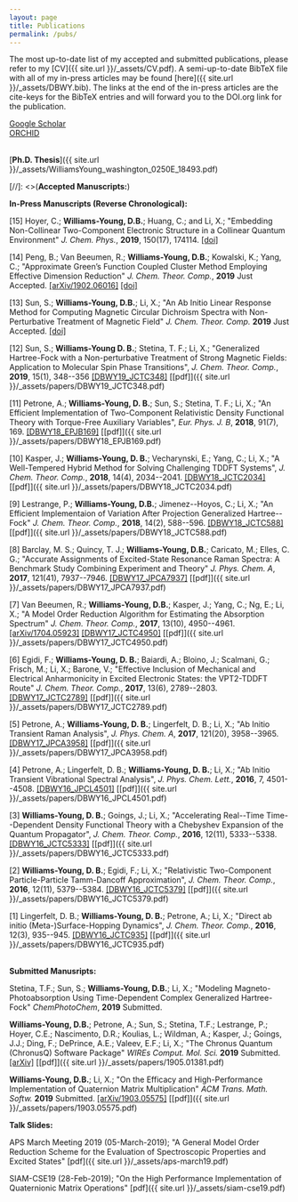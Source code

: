 ```yaml
---
layout: page
title: Publications
permalink: /pubs/
---
```


The most up-to-date list of my accepted and submitted
publications, please refer to my [CV]({{ site.url }}/_assets/CV.pdf).
A semi-up-to-date BibTeX file with all of my in-press articles may be
found [here]({{ site.url  }}/_assets/DBWY.bib). The links at the end
of the in-press articles are the cite-keys for the BibTeX entries and
will forward you to the DOI.org link for the publication.

[Google Scholar](https://scholar.google.com/citations?user=lBCHkQoAAAAJ)<br>
[ORCHID](http://orcid.org/0000-0003-2735-3706)
<br>
<br>


[**Ph.D. Thesis**]({{ site.url  }}/_assets/WilliamsYoung_washington_0250E_18493.pdf)


[//]: <>(**Accepted Manuscripts:**)


**In-Press Manuscripts (Reverse Chronological):**

[15] Hoyer, C.;  **Williams-Young, D.B.**; Huang, C.; and Li, X.;
"Embedding Non-Collinear Two-Component Electronic Structure in a Collinear Quantum Environment"
*J. Chem. Phys.*, **2019**, 150(17), 174114.
[[doi]](https://doi.org/10.1063/1.5092628)

[14] Peng, B.; Van Beeumen, R.; **Williams-Young, D.B.**; Kowalski, K.; Yang, C.;
"Approximate Green’s Function Coupled Cluster Method Employing Effective Dimension Reduction"
*J. Chem. Theor. Comp.*, **2019** Just Accepted. [[arXiv/1902.06016]](http://arxiv.org/abs/1902.06016)
[[doi]](https://doi.org/10.1021/acs.jctc.9b00172)


[13] Sun, S.; **Williams-Young, D.B.**; Li, X.;
"An Ab Initio Linear Response Method for Computing Magnetic Circular Dichroism Spectra with Non-Perturbative Treatment of Magnetic Field"
*J. Chem. Theor. Comp.* **2019** Just Accepted. 
[[doi]](https://doi.org/10.1021/acs.jctc.9b00095)

[12] Sun, S.; **Williams-Young D. B.**; Stetina, T. F.; Li, X.;
"Generalized Hartree-Fock with a Non-perturbative Treatment of Strong Magnetic Fields: Application to Molecular Spin Phase Transitions",
*J. Chem. Theor. Comp.*, **2019**, 15(1), 348--356 [[DBWY19_JCTC348]](https://doi.org/10.1021/acs.jctc.8b01140)
[[pdf]]({{ site.url  }}/_assets/papers/DBWY19_JCTC348.pdf)

[11] Petrone, A.; **Williams-Young, D. B.**; Sun, S.; Stetina, T. F.; Li, X.;
"An Efficient Implementation of Two-Component Relativistic Density Functional Theory with Torque-Free Auxiliary Variables",
*Eur. Phys. J. B*, **2018**, 91(7), 169. [[DBWY18_EPJB169]](https://doi.org/10.1140/epjb/e2018-90170-1) 
[[pdf]]({{ site.url  }}/_assets/papers/DBWY18_EPJB169.pdf)

[10] Kasper, J.; **Williams-Young, D. B.**; Vecharynski, E.; Yang, C.; Li, X.;
"A Well-Tempered Hybrid Method for Solving Challenging TDDFT Systems",
*J. Chem. Theor. Comp.*, **2018**, 14(4), 2034--2041. [[DBWY18_JCTC2034]](http://doi.org/10.1021/acs.jctc.8b00141)
[[pdf]]({{ site.url  }}/_assets/papers/DBWY18_JCTC2034.pdf)

[9] Lestrange, P.; **Williams-Young, D.B.**; Jimenez--Hoyos, C.; Li, X.;
"An Efficient Implementaion of Variation After Projection Generalized Hartree--Fock"
*J. Chem. Theor. Comp.*, **2018**, 14(2), 588--596. [[DBWY18_JCTC588]](http://doi.org/10.1021/acs.jctc.7b00832)
[[pdf]]({{ site.url  }}/_assets/papers/DBWY18_JCTC588.pdf)

[8] Barclay, M. S.; Quincy, T. J.; **Williams-Young, D.B.**; Caricato, M.; Elles, C. G.;
"Accurate Assignments of Excited-State Resonance Raman Spectra: A Benchmark Study Combining Experiment and Theory"
*J. Phys. Chem. A*, **2017**, 121(41), 7937--7946. [[DBWY17_JPCA7937]](http://doi.org/10.1021/acs.jpca.7b09467)
[[pdf]]({{ site.url  }}/_assets/papers/DBWY17_JPCA7937.pdf)

[7] Van Beeumen, R.; **Williams-Young, D.B.**; Kasper, J.; Yang, C.; Ng, E.; Li, X.;
"A Model Order Reduction Algorithm for Estimating the Absorption Spectrum"
*J. Chem. Theor. Comp.*, **2017**, 13(10), 4950--4961. [[arXiv/1704.05923]](http://arxiv.org/abs/1704.05923) [[DBWY17_JCTC4950]](http://doi.org/10.1021/acs.jctc.7b00402)
[[pdf]]({{ site.url  }}/_assets/papers/DBWY17_JCTC4950.pdf)

[6] Egidi, F.; **Williams-Young, D. B.**; Baiardi, A.; Bloino, J.; Scalmani, G.; Frisch, M.; Li, X.; Barone, V.;
"Effective Inclusion of Mechanical and Electrical Anharmonicity in Excited Electronic States: the VPT2-TDDFT Route"
*J. Chem. Theor. Comp.*, **2017**, 13(6), 2789--2803. [[DBWY17\_JCTC2789]](http://doi.org/10.1021/acs.jctc.7b00218)
[[pdf]]({{ site.url  }}/_assets/papers/DBWY17_JCTC2789.pdf)

[5] Petrone, A.; **Williams-Young, D. B.**; Lingerfelt, D. B.; Li, X.; 
"Ab Initio Transient Raman Analysis", 
*J. Phys. Chem. A*, **2017**, 121(20), 3958--3965. [[DBWY17\_JPCA3958]](http://doi.org/10.1021/acs.jpca.7b02905)
[[pdf]]({{ site.url  }}/_assets/papers/DBWY17_JPCA3958.pdf)

[4] Petrone, A.; Lingerfelt, D. B.; **Williams-Young, D. B.**; Li, X.;
"Ab Initio Transient Vibrational Spectral Analysis", 
*J. Phys. Chem. Lett.*, **2016**, 7, 4501--4508.
[[DBWY16\_JPCL4501]](http://doi.org/10.1021/acs.jpclett.6b02292)
[[pdf]]({{ site.url  }}/_assets/papers/DBWY16_JPCL4501.pdf)

[3] **Williams-Young, D. B.**; Goings, J.; Li, X.; 
"Accelerating Real--Time Time--Dependent Density Functional Theory with a Chebyshev Expansion of the Quantum Propagator", 
*J. Chem. Theor. Comp.*, **2016**, 12(11), 5333--5338.
[[DBWY16\_JCTC5333]](http://doi.org/10.1021/acs.jctc.6b00693)
[[pdf]]({{ site.url  }}/_assets/papers/DBWY16_JCTC5333.pdf)

[2] **Williams-Young, D. B.**; Egidi, F.; Li, X.; 
"Relativistic Two-Component Particle-Particle Tamm-Dancoff Approximation", 
*J. Chem. Theor. Comp.*, **2016**, 12(11), 5379--5384.
[[DBWY16\_JCTC5379]](http://doi.org/10.1021/acs.jctc.6b00833)
[[pdf]]({{ site.url  }}/_assets/papers/DBWY16_JCTC5379.pdf)

[1] Lingerfelt, D. B.; **Williams-Young, D. B.**; Petrone, A.; Li, X.; 
"Direct ab initio (Meta-)Surface-Hopping Dynamics", 
*J. Chem. Theor. Comp.*, **2016**, 12(3), 935--945. 
[[DBWY16\_JCTC935]](http://doi.org/10.1021/acs.jctc.5b00697)
[[pdf]]({{ site.url  }}/_assets/papers/DBWY16_JCTC935.pdf)
<br> 
<br> 



**Submitted Manusripts:**

Stetina, T.F.; Sun, S.; **Williams-Young, D.B.**; Li, X.;
"Modeling Magneto-Photoabsorption Using Time-Dependent Complex Generalized Hartree-Fock"
*ChemPhotoChem*, **2019** Submitted.

**Williams-Young, D.B.**; Petrone, A.; Sun, S.; Stetina, T.F.;
Lestrange, P.; Hoyer, C.E.; Nascimento, D.R.; Koulias, L.;
Wildman, A.; Kasper, J.; Goings, J.J.; Ding, F.; DePrince, A.E.;
Valeev, E.F.; Li, X.;
"The Chronus Quantum (ChronusQ) Software Package"
*WIREs Comput. Mol. Sci.* **2019** Submitted. 
[[arXiv]](https://arxiv.org/abs/1905.01381)
[[pdf]]({{ site.url  }}/_assets/papers/1905.01381.pdf)

**Williams-Young, D.B.**; Li, X.;
"On the Efficacy and High-Performance Implementation of Quaternion Matrix Multiplication"
*ACM Trans. Math. Softw.* **2019** Submitted.
[[arXiv/1903.05575]](http://arxiv.org/abs/1903.05575)
[[pdf]]({{ site.url  }}/_assets/papers/1903.05575.pdf)



**Talk Slides:**

APS March Meeting 2019 (05-March-2019); 
"A General Model Order Reduction Scheme for the Evaluation of Spectroscopic Properties and Excited States"
[pdf]({{ site.url  }}/_assets/aps-march19.pdf)

SIAM-CSE19 (28-Feb-2019); 
"On the High Performance Implementation of Quaternionic Matrix Operations"
[pdf]({{ site.url  }}/_assets/siam-cse19.pdf)

